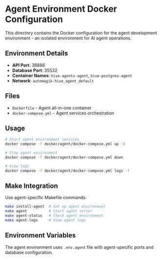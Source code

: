 # Agent Environment Docker Configuration

This directory contains the Docker configuration for the agent development environment - an isolated environment for AI agent operations.

## Environment Details
- **API Port**: 38886
- **Database Port**: 35532
- **Container Names**: `hive-agents-agent`, `hive-postgres-agent`
- **Network**: `automagik-hive_agent_default`

## Files
- `Dockerfile` - Agent all-in-one container
- `docker-compose.yml` - Agent services orchestration

## Usage
```bash
# Start agent environment services
docker compose -f docker/agent/docker-compose.yml up -d

# Stop agent environment
docker compose -f docker/agent/docker-compose.yml down

# View logs
docker compose -f docker/agent/docker-compose.yml logs -f
```

## Make Integration
Use agent-specific Makefile commands:

```bash
make install-agent  # Set up agent environment
make agent          # Start agent server
make agent-status   # Check agent environment
make agent-logs     # View agent logs
```

## Environment Variables
The agent environment uses `.env.agent` file with agent-specific ports and database configuration.